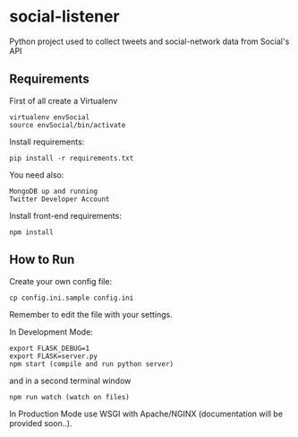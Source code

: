 # social-listener

Python project used to collect tweets and social-network data from Social's API

## Requirements

First of all create a Virtualenv

    virtualenv envSocial
    source envSocial/bin/activate

Install requirements:

    pip install -r requirements.txt

You need also:

    MongoDB up and running
    Twitter Developer Account 

Install front-end requirements:

    npm install

## How to Run

Create your own config file:

    cp config.ini.sample config.ini
    
Remember to edit the file with your settings.

In Development Mode:

    export FLASK_DEBUG=1
    export FLASK=server.py
    npm start (compile and run python server)
     
and in a second terminal window 

    npm run watch (watch on files)
    
In Production Mode use WSGI with Apache/NGINX (documentation will be provided soon..).
